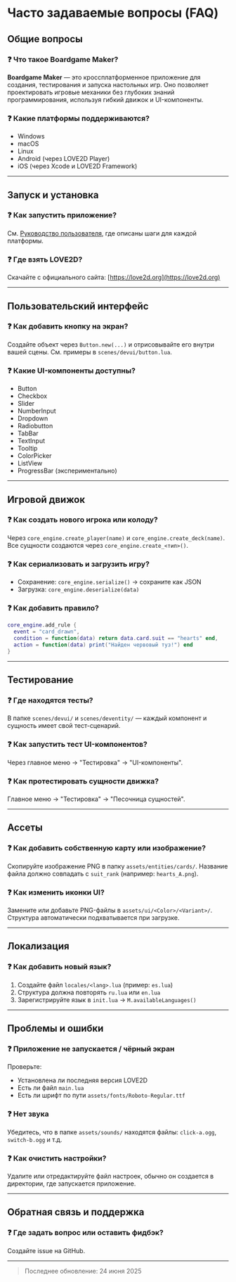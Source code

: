 # Часто задаваемые вопросы (FAQ)

## Общие вопросы

### ❓ Что такое Boardgame Maker?

**Boardgame Maker** — это кроссплатформенное приложение для создания, тестирования и запуска настольных игр. Оно позволяет проектировать игровые механики без глубоких знаний программирования, используя гибкий движок и UI-компоненты.

### ❓ Какие платформы поддерживаются?

* Windows
* macOS
* Linux
* Android (через LOVE2D Player)
* iOS (через Xcode и LOVE2D Framework)

---

## Запуск и установка

### ❓ Как запустить приложение?

См. [Руководство пользователя](USAGE.md), где описаны шаги для каждой платформы.

### ❓ Где взять LOVE2D?

Скачайте с официального сайта: [https://love2d.org](https://love2d.org)

---

## Пользовательский интерфейс

### ❓ Как добавить кнопку на экран?

Создайте объект через `Button.new(...)` и отрисовывайте его внутри вашей сцены. См. примеры в `scenes/devui/button.lua`.

### ❓ Какие UI-компоненты доступны?

* Button
* Checkbox
* Slider
* NumberInput
* Dropdown
* Radiobutton
* TabBar
* TextInput
* Tooltip
* ColorPicker
* ListView
* ProgressBar (экспериментально)

---

## Игровой движок

### ❓ Как создать нового игрока или колоду?

Через `core_engine.create_player(name)` и `core_engine.create_deck(name)`. Все сущности создаются через `core_engine.create_<тип>()`.

### ❓ Как сериализовать и загрузить игру?

* Сохранение: `core_engine.serialize()` → сохраните как JSON
* Загрузка: `core_engine.deserialize(data)`

### ❓ Как добавить правило?

```lua
core_engine.add_rule {
  event = "card_drawn",
  condition = function(data) return data.card.suit == "hearts" end,
  action = function(data) print("Найден червовый туз!") end
}
```

---

## Тестирование

### ❓ Где находятся тесты?

В папке `scenes/devui/` и `scenes/deventity/` — каждый компонент и сущность имеет свой тест-сценарий.

### ❓ Как запустить тест UI-компонентов?

Через главное меню → "Тестировка" → "UI-компоненты".

### ❓ Как протестировать сущности движка?

Главное меню → "Тестировка" → "Песочница сущностей".

---

## Ассеты

### ❓ Как добавить собственную карту или изображение?

Скопируйте изображение PNG в папку `assets/entities/cards/`. Название файла должно совпадать с `suit_rank` (например: `hearts_A.png`).

### ❓ Как изменить иконки UI?

Замените или добавьте PNG-файлы в `assets/ui/<Color>/<Variant>/`. Структура автоматически подхватывается при загрузке.

---

## Локализация

### ❓ Как добавить новый язык?

1. Создайте файл `locales/<lang>.lua` (пример: `es.lua`)
2. Структура должна повторять `ru.lua` или `en.lua`
3. Зарегистрируйте язык в `init.lua` → `M.availableLanguages()`

---

## Проблемы и ошибки

### ❓ Приложение не запускается / чёрный экран

Проверьте:

* Установлена ли последняя версия LOVE2D
* Есть ли файл `main.lua`
* Есть ли шрифт по пути `assets/fonts/Roboto-Regular.ttf`

### ❓ Нет звука

Убедитесь, что в папке `assets/sounds/` находятся файлы: `click-a.ogg`, `switch-b.ogg` и т.д.

### ❓ Как очистить настройки?

Удалите или отредактируйте файл настроек, обычно он создается в директории, где запускается приложение.

---

## Обратная связь и поддержка

### ❓ Где задать вопрос или оставить фидбэк?

Создайте issue на GitHub.

---

> Последнее обновление: 24 июня 2025

